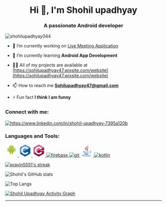 <h1 align="center">Hi 👋, I'm Shohil upadhyay</h1>
<h3 align="center">A passionate Android developer</h3>

<p align="left"> <img src="https://komarev.com/ghpvc/?username=shohilupadhyay044&label=Profile%20views&color=0e75b6&style=flat" alt="shohilupadhyay044" />  </p>

- 🔭 I’m currently working on [Live Meeting Application](https://github.com/Shohilupadhyay044/LiveMeetingApp)

- 🌱 I’m currently learning **Android App Development**         

- 👨‍💻 All of my projects are available at [https://sohilupadhyay47.wixsite.com/website](https://sohilupadhyay47.wixsite.com/website)

- 📫 How to reach me **Sohilupadhyay47@gmail.com**

- ⚡ Fun fact **I think I am funny**             

<h3 align="left">Connect with me:</h3>
<p align="left"> <a href="https://www.linkedin.com/in/shohil-upadhyay-7395a120b" target="blank"><img align="center" src="https://raw.githubusercontent.com/rahuldkjain/github-profile-readme-generator/master/src/images/icons/Social/linked-in-alt.svg" alt="https://www.linkedin.com/in/shohil-upadhyay-7395a120b" height="30" width="40" /></a> 

<h3 align="left">Languages and Tools:</h3>
<p align="left"> <a href="https://developer.android.com" target="_blank"> <img src="https://raw.githubusercontent.com/devicons/devicon/master/icons/android/android-original-wordmark.svg" alt="android" width="40" height="40"/> </a> <a href="https://www.cprogramming.com/" target="_blank"> <img src="https://raw.githubusercontent.com/devicons/devicon/master/icons/c/c-original.svg" alt="c" width="40" height="40"/> </a> <a href="https://www.w3schools.com/cpp/" target="_blank"> <img src="https://raw.githubusercontent.com/devicons/devicon/master/icons/cplusplus/cplusplus-original.svg" alt="cplusplus" width="40" height="40"/> </a> <a href="https://firebase.google.com/" target="_blank"> <img src="https://www.vectorlogo.zone/logos/firebase/firebase-icon.svg" alt="firebase" width="40" height="40"/> </a> <a href="https://git-scm.com/" target="_blank"> <img src="https://www.vectorlogo.zone/logos/git-scm/git-scm-icon.svg" alt="git" width="40" height="40"/> </a> <a href="https://www.java.com" target="_blank"> <img src="https://raw.githubusercontent.com/devicons/devicon/master/icons/java/java-original.svg" alt="java" width="40" height="40"/> </a> <a href="https://kotlinlang.org" target="_blank"> <img src="https://www.vectorlogo.zone/logos/kotlinlang/kotlinlang-icon.svg" alt="kotlin" width="40" height="40"/> </a> </p>


<p align="start">
    <a href="https://github.com/sanjoy9875/github-readme-streak-stats">
        <img title="🔥 Get streak stats for your profile at git.io/streak-stats" alt="pravin5551's streak" src="https://github-readme-streak-stats.herokuapp.com/?user=shohilupadhyay044&theme=black-ice&hide_border=true&stroke=0000&background=193545"/>
    </a>
  


![Shohil's GitHub stats](https://github-readme-stats.vercel.app/api?username=Shohilupadhyay044&show_icons=true&theme=cobalt)

![Top Langs](https://github-readme-stats.vercel.app/api/top-langs/?username=Shohilupadhyay044&layout=compact&theme=cobalt)


</p>
<a href="https://github.com/Shohilupadhyay044/github-readme-activity-graph"><img alt="Shohil Upadhyay Activity Graph" src="https://activity-graph.herokuapp.com/graph?username=Shohilupadhyay044&&theme=rogue" /></a>



---




